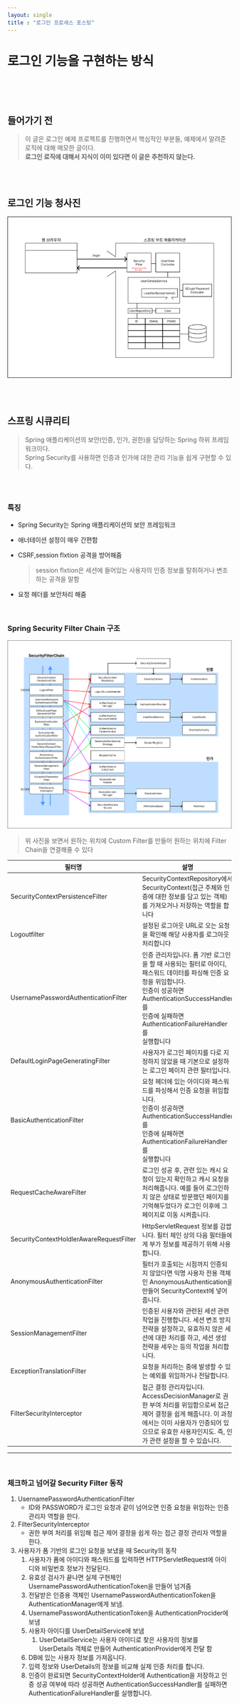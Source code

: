 ```yaml
---
layout: single
title : "로그인 프로세스 포스팅"
---
```

# 로그인 기능을 구현하는 방식
<br><br><br>
## 들어가기 전
> 이 글은 로그인 예제 프로젝트를 진행하면서 핵심적인 부분들, 예제에서 알려준 로직에 대해 메모한 글이다.  
> **로그인 로직에 대해서 지식이 이미 있다면 이 글은 추천하지 않는다.**  

<br><br>

## 로그인 기능 청사진
![image](..\images\2024-05-05-로그인_프로세스_포스틩\로그인로직-1715175550061-26.png)

<br><br>

## 스프링 시큐리티
> Spring 애플리케이션의 보안(인증, 인가, 권한)을 담당하는 Spring 하위 프레임워크이다.  
> Spring Security를 사용하면 인증과 인가에 대한 관리 기능을 쉽게 구현할 수 있다.  

<br><br>

### 특징
- Spring Security는 Spring 애플리케이션의 보안 프레임워크
- 애너테이션 설정이 매우 간편함
- CSRF,session flxtion 공격을 방어해줌
  > session flxtion은 세션에 들어있는 사용자의 인증 정보를 탈취하거나 변조하는 공격을 말함
- 요청 헤더를 보안처리 해줌
  
  <br>

### Spring Security Filter Chain 구조
![image](..\images\2024-05-05-로그인_프로세스_포스틩\SpringSecurityFilterChain-1715175577820-29.png)
> 위 사진을 보면서 원하는 위치에 Custom Filter를 만들어 원하는 위치에 Filter Chain을 연결해줄 수 있다

| 필터명 | 설명 |
|----------|----------|
| SecurityContextPersistenceFilter   | SecurityContextRepository에서 SecurityContext(접근 주체와 인증에 대한 정보를 담고 있는 객체)를 가져오거나 저장하는 역할을 합니다 |
| Logoutfilter   | 설정된 로그아웃 URL로 오는 요청을 확인해 해당 사용자를 로그아웃 처리합니다 |
| UsernamePasswordAuthenticationFilter   | 인증 관리자입니다. 폼 기반 로그인을 할 때 사용되는 필터로 아이디, 패스워드 데이터를 파싱해 인증 요청을 위임합니다. <br>인증이 성공하면 AuthenticationSuccessHandler를<br> 인증에 실패하면 AuthenticationFailureHandler를<br> 실행합니다 |
| DefaultLoginPageGeneratingFilter   | 사용자가 로그인 페이지를 다로 지정하지 않았을 때 기본으로 설정하는 로그인 페이지 관련 필터입니다. |
| BasicAuthenticationFilter   | 요청 헤더에 있는 아이디와 패스워드를 파싱해서 인증 요청을 위임합니다. <br>인증이 성공하면 AuthenticationSuccessHandler를<br> 인증에 실패하면 AuthenticationFailureHandler를<br> 실행합니다  |
| RequestCacheAwareFilter   | 로그인 성공 후, 관련 있는 캐시 요청이 있는지 확인하고 캐시 요청을 처리해줍니다. 예를 들어 로그인하지 않은 상태로 방문했던 페이지를 기억해두었다가 로그인 이후에 그 페이지로 이동 시켜줍니다. |
| SecurityContextHoldlerAwareRequestFilter   | HttpServletRequest 정보를 감쌉니다. 필터 체인 상의 다음 필터들에게 부가 정보를 제공하기 위해 사용합니다. |
| AnonymousAuthenticationFilter   | 필터가 호출되는 시점까지 인증되지 않았다면 익명 사용자 전용 객체인 AnonymousAuthentication을 만들어 SecurityContext에 넣어줍니다. |
| SessionManagementFilter   | 인증된 사용자와 관련된 세션 관련 작업을 진행합니다. 세션 변조 방지 전략을 설정하고, 유효하지 않은 세션에 대한 처리를 하고, 세션 생성 전략을 세우는 등의 작업을 처리합니다. |
| ExceptionTranslationFilter   | 요청을 처리하는 중에 발생할 수 있는 예외를 위임하거나 전달합니다. |
| FilterSecurityInterceptor   | 접근 결정 관리자입니다. AccessDecisionManager로 권한 부여 처리를 위임함으로써 접근 제어 결정을 쉽게 해줍니다. 이 과정에서는 이미 사용자가 인증되어 있으므로 유효한 사용자인지도. 즉, 인가 관련 설정을 할 수 있습니다. |
----
<br>

### 체크하고 넘어갈 Security Filter 동작
1. UsernamePasswordAuthenticationFilter
   -  ID와 PASSWORD가 로그인 요청과 같이 넘어오면 인증 요청을 위임하는 인증 관리자 역할을 한다.
2. FilterSecurityInterceptor
   -  권한 부여 처리를 위임해 접근 제어 결정을 쉽게 하는 접근 결정 관리자 역할을 한다.
3. 사용자가 폼 기반의 로그인 요청을 보냈을 때 Security의 동작
   1. 사용자가 폼에 아이디와 패스워드를 입력하면 HTTPServletRequest에 아이디와 비밀번호 정보가 전달된다.
   2. 유효성 검사가 끝나면 실제 구현체인 UsernamePasswordAuthenticationToken을 만들어 넘겨줌
   3. 전달받은 인증용 객체인 UsernamePasswordAuthenticationToken을 AuthenticationManager에게 보냄.
   4.  UsernamePasswordAuthenticationToken을 AuthenticationProcider에 보냄
   5.  사용자 아이디를 UserDetailService에 보냄
       1.  UserDetailService는 사용자 아이디로 찾은 사용자의 정보를 UserDetails 객체로 만들어 AuthenticationProvider에게 전달 함
   6.  DB에 있는 사용자 정보를 가져옵니다.
   7.  입력 정보와 UserDetails의 정보를 비교해 실제 인증 처리를 합니다.
   8.  인증이 완료되면 SecurityContextHolder에 Authentication을 저장하고 인증 성공 여부에 따라 성공하면 AuthenticationSuccessHandler를 실패하면 AuthenticationFailureHandler를 실행합니다.